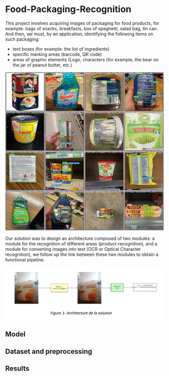 # Food-Packaging-Recognition

This project involves acquiring images of packaging for food products, for example: bags of snacks, breakfasts, box of spaghetti, salad bag, tin can. And then, we must, by an application, identifying the following items on such packaging:

- text boxes (for example: the list of ingredients)
- specific marking areas (barcode, QR code)
- areas of graphic elements (Logo, characters (for example, the bear on the jar of peanut butter, etc.)

![alt text](https://github.com/rasta-nitzsche/Food-Packaging-Recognition/blob/main/test_batch0_labels.jpg)

Our solution was to design an architecture composed of two modules: a module for the recognition of different areas (product-recognition), and a module for converting images into text (OCR or Optical Character recognition), we follow up the link between these two modules to obtain a functional pipeline.

![alt text](https://github.com/rasta-nitzsche/Food-Packaging-Recognition/blob/main/architecture.PNG)

## Model

## Dataset and preprocessing

## Results
